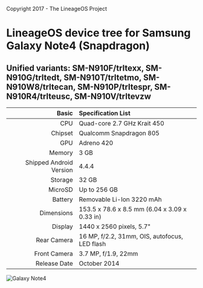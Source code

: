 Copyright 2017 - The LineageOS Project

# LineageOS device tree for Samsung Galaxy Note4 (Snapdragon)
## Unified variants: SM-N910F/trltexx, SM-N910G/trltedt, SM-N910T/trltetmo, SM-N910W8/trltecan, SM-N910P/trltespr, SM-N910R4/trlteusc, SM-N910V/trltevzw

Basic   | Specification List
-------:|:-------------------------
CPU     | Quad-core 2.7 GHz Krait 450
Chipset | Qualcomm Snapdragon 805
GPU     | Adreno 420
Memory  | 3 GB
Shipped Android Version | 4.4.4
Storage | 32 GB
MicroSD | Up to 256 GB
Battery | Removable Li-Ion 3220 mAh
Dimensions | 153.5 x 78.6 x 8.5 mm (6.04 x 3.09 x 0.33 in)
Display | 1440 x 2560 pixels, 5.7"
Rear Camera  | 16 MP, f/2.2, 31mm, OIS, autofocus, LED flash
Front Camera | 3.7 MP, f/1.9, 22mm
Release Date | October 2014

![Galaxy Note4](http://cdn2.gsmarena.com/vv/pics/samsung/samsung-galaxy-note-4-1.jpg "Galaxy Note4")
